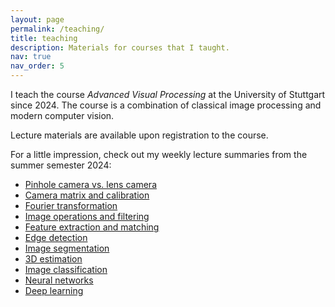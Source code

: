 ```yaml
---
layout: page
permalink: /teaching/
title: teaching
description: Materials for courses that I taught.
nav: true
nav_order: 5
---
```


I teach the course _Advanced Visual Processing_ at the University of Stuttgart since 2024.
The course is a combination of classical image processing and modern computer vision.

Lecture materials are available upon registration to the course.

For a little impression, check out my weekly lecture summaries from the summer semester 2024:
 - [Pinhole camera vs. lens camera](https://www.linkedin.com/posts/ltriess_technicalinsights-camera-lecturerecap-activity-7184472519708438528-Rd4s?utm_source=share&utm_medium=member_desktop&rcm=ACoAAB1OWJcBZSCMlygL8YudayrCFGHFyQylBlM)
 - [Camera matrix and calibration](https://www.linkedin.com/posts/ltriess_transformation-computervision-lecturerecap-activity-7187061247291326464-fwPT?utm_source=share&utm_medium=member_desktop&rcm=ACoAAB1OWJcBZSCMlygL8YudayrCFGHFyQylBlM)
 - [Fourier transformation](https://www.linkedin.com/posts/ltriess_fouriertransform-imageprocessing-computervision-activity-7189556322311331840-9V0c?utm_source=share&utm_medium=member_desktop&rcm=ACoAAB1OWJcBZSCMlygL8YudayrCFGHFyQylBlM)
 - [Image operations and filtering](https://www.linkedin.com/posts/ltriess_imageprocessing-deeplearning-education-activity-7192088119553216512-7py4?utm_source=share&utm_medium=member_desktop&rcm=ACoAAB1OWJcBZSCMlygL8YudayrCFGHFyQylBlM)
 - [Feature extraction and matching](https://www.linkedin.com/posts/ltriess_featureextraction-computervision-lecturerecap-activity-7194622294680379392-Z7nq?utm_source=share&utm_medium=member_desktop&rcm=ACoAAB1OWJcBZSCMlygL8YudayrCFGHFyQylBlM)
 - [Edge detection](https://www.linkedin.com/posts/ltriess_computervision-featureextraction-edgedetection-activity-7202232469591339010-WTE2?utm_source=share&utm_medium=member_desktop&rcm=ACoAAB1OWJcBZSCMlygL8YudayrCFGHFyQylBlM)
 - [Image segmentation](https://www.linkedin.com/posts/ltriess_computervision-segmentation-machinelearning-activity-7204768545124073472-pKHU?utm_source=share&utm_medium=member_desktop&rcm=ACoAAB1OWJcBZSCMlygL8YudayrCFGHFyQylBlM)
 - [3D estimation](https://www.linkedin.com/posts/ltriess_computervision-robotics-stereo-activity-7207325458898563073-uTve?utm_source=share&utm_medium=member_desktop&rcm=ACoAAB1OWJcBZSCMlygL8YudayrCFGHFyQylBlM)
 - [Image classification](https://www.linkedin.com/posts/ltriess_machinelearning-classification-lecture-activity-7209914210036654081-30dE?utm_source=share&utm_medium=member_desktop&rcm=ACoAAB1OWJcBZSCMlygL8YudayrCFGHFyQylBlM)
 - [Neural networks](https://www.linkedin.com/posts/ltriess_neuralnetworks-machinelearning-lecture-activity-7212383894531125249-2BKT?utm_source=share&utm_medium=member_desktop&rcm=ACoAAB1OWJcBZSCMlygL8YudayrCFGHFyQylBlM)
 - [Deep learning](https://www.linkedin.com/posts/ltriess_deeplearning-neuralnetworks-lecture-activity-7214889325618958337-kb1e?utm_source=share&utm_medium=member_desktop&rcm=ACoAAB1OWJcBZSCMlygL8YudayrCFGHFyQylBlM)
